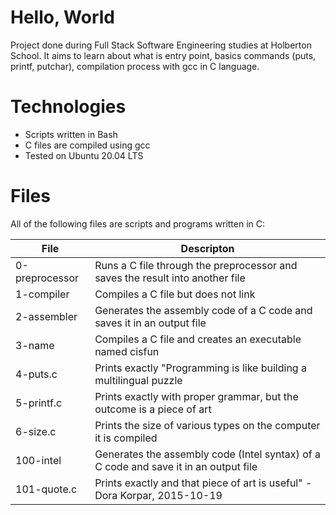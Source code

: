 # Hello, World
Project done during Full Stack Software Engineering studies at Holberton School. It aims to learn about what is entry point, basics commands (puts, printf, putchar), compilation process with gcc in C language.

# Technologies
* Scripts written in Bash
* C files are compiled using gcc
* Tested on Ubuntu 20.04 LTS

# Files
All of the following files are scripts and programs written in C:

| File         | Descripton             |
|--------------|------------------------|
|0-preprocessor|Runs a C file through the preprocessor and saves the result into another file|
|1-compiler | Compiles a C file but does not link|
|2-assembler |Generates the assembly code of a C code and saves it in an output file|
|3-name |Compiles a C file and creates an executable named cisfun |
|4-puts.c |Prints exactly "Programming is like building a multilingual puzzle |
|5-printf.c |Prints exactly with proper grammar, but the outcome is a piece of art |
|6-size.c |Prints the size of various types on the computer it is compiled |
|100-intel |Generates the assembly code (Intel syntax) of a C code and save it in an output file |
|101-quote.c |Prints exactly and that piece of art is useful" - Dora Korpar, 2015-10-19 |
